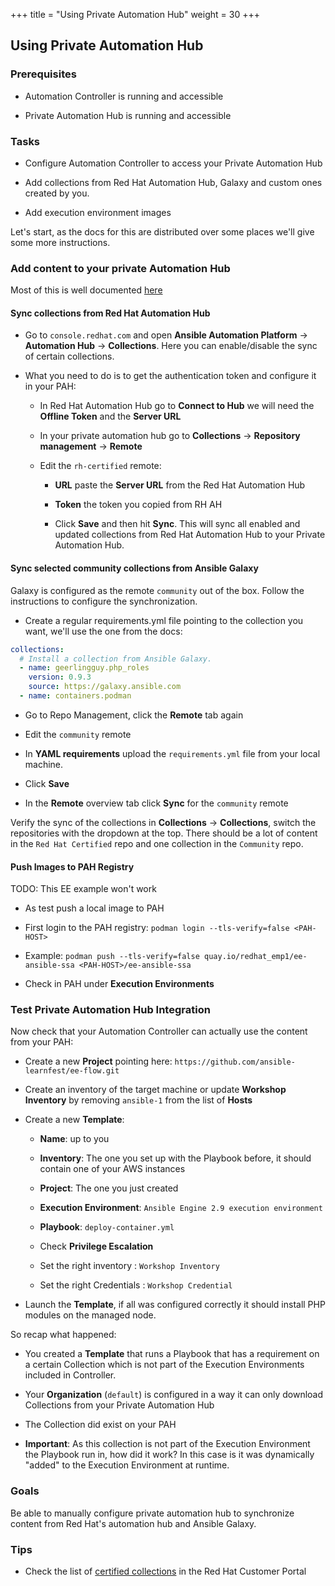 +++
title = "Using Private Automation Hub"
weight = 30
+++

## Using Private Automation Hub

### Prerequisites

* Automation Controller is running and accessible

* Private Automation Hub is running and accessible

### Tasks

* Configure Automation Controller to access your Private Automation Hub

* Add collections from Red Hat Automation Hub, Galaxy and custom ones created by you.

* Add execution environment images

Let's start, as the docs for this are distributed over some places we'll give some more instructions.

### Add content to your private Automation Hub

Most of this is well documented [here](https://access.redhat.com/documentation/en-us/red_hat_ansible_automation_platform/2.3/html-single/managing_red_hat_ansible_content_collections_and_ansible_galaxy_collections_in_automation_hub/index)

#### Sync collections from Red Hat Automation Hub

* Go to `console.redhat.com` and open **Ansible Automation Platform** -> **Automation Hub** -> **Collections**. Here you can enable/disable the sync of certain collections.

* What you need to do is to get the authentication token and configure it in your PAH:

  * In Red Hat Automation Hub go to **Connect to Hub** we will need the **Offline Token** and the **Server URL**

  * In your private automation hub go to **Collections** -> **Repository management** -> **Remote**

  * Edit the `rh-certified` remote:

    * **URL** paste the **Server URL** from the Red Hat Automation Hub

    * **Token** the token you copied from RH AH

    * Click **Save** and then hit **Sync**. This will sync all enabled and updated collections from Red Hat Automation Hub to your Private Automation Hub.

#### Sync selected community collections from Ansible Galaxy

Galaxy is configured as the remote `community` out of the box. Follow the instructions to configure the synchronization.

* Create a regular requirements.yml file pointing to the collection you want, we'll use the one from the docs:

```yaml
collections:
  # Install a collection from Ansible Galaxy.
  - name: geerlingguy.php_roles
    version: 0.9.3
    source: https://galaxy.ansible.com
  - name: containers.podman
```

* Go to Repo Management, click the **Remote** tab again

* Edit the `community` remote

* In **YAML requirements** upload the  `requirements.yml` file from your local machine.

* Click **Save**

* In the **Remote** overview tab click **Sync** for the `community` remote

Verify the sync of the collections in **Collections** -> **Collections**, switch the repositories with the dropdown at the top. There should be a lot of content in the `Red Hat Certified` repo and one collection in the `Community` repo.

#### Push Images to PAH Registry

TODO: This EE example won't work

* As test push a local image to PAH

* First login to the PAH registry: `podman login --tls-verify=false <PAH-HOST>`

* Example: `podman push --tls-verify=false quay.io/redhat_emp1/ee-ansible-ssa <PAH-HOST>/ee-ansible-ssa`

* Check in PAH under **Execution Environments**

### Test Private Automation Hub Integration

Now check that your Automation Controller can actually use the content from your PAH:

* Create a new **Project** pointing here: `https://github.com/ansible-learnfest/ee-flow.git`

* Create an inventory of the target machine or update **Workshop Inventory** by removing `ansible-1` from the list of **Hosts**

* Create a new **Template**:

  * **Name**: up to you

  * **Inventory**: The one you set up with the Playbook before, it should contain one of your AWS instances

  * **Project**: The one you just created

  * **Execution Environment**: `Ansible Engine 2.9 execution environment`

  * **Playbook**: `deploy-container.yml`

  * Check **Privilege Escalation**
  
  * Set the right inventory : `Workshop Inventory` 
  
  * Set the right Credentials : `Workshop Credential`

* Launch the **Template**, if all was configured correctly it should install PHP modules on the managed node.

So recap what happened:

* You created a **Template** that runs a Playbook that has a requirement on a certain Collection which is not part of the Execution Environments included in Controller.

* Your **Organization** (`default`) is configured in a way it can only download Collections from your Private Automation Hub

* The Collection did exist on your PAH

* **Important**: As this collection is not part of the Execution Environment the Playbook run in, how did it work? In this case is it was dynamically "added" to the Execution Environment at runtime.

### Goals

Be able to manually configure private automation hub to synchronize content from Red Hat's automation hub and Ansible Galaxy.

### Tips

* Check the list of [certified collections](https://access.redhat.com/articles/3642632) in the Red Hat Customer Portal

